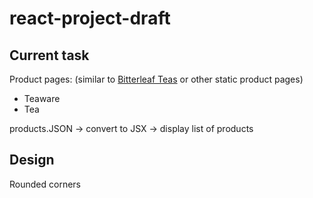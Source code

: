 # react-project-draft

## Current task

Product pages: (similar to [Bitterleaf Teas](https://www.bitterleafteas.com/shop) or other static product pages)

- Teaware
- Tea

products.JSON -> convert to JSX -> display list of products

## Design

Rounded corners
